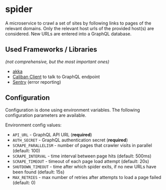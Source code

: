 # spider
A microservice to crawl a set of sites by following links to pages of the relevant domains. 
Only the relevant host urls of the provided host(s) are considered. 
New URLs are entered into a GraphQL database.

## Used Frameworks / Libraries
_(not comprehensive, but the most important ones)_

-   [akka](https://akka.io/)
-   [Caliban Client](https://ghostdogpr.github.io/caliban/) to talk to GraphQL endpoint
-   [Sentry](https://sentry.io/welcome/) (error reporting)


## Configuration
Configuration is done using environment variables. 
The following configuration parameters are available.

Environment config values:
- `API_URL` - GraphQL API URL (**required**)
- `AUTH_SECRET` - GraphQL authentication secret (**required**)
- `SCRAPE_PARALLELISM` - number of pages that crawler visits in parallel (default: 100)
- `SCRAPE_INTERVAL` - time interval between page hits (default: 500ms)
- `SCRAPE_TIMEOUT` - timeout of each page load attempt (default: 20s)
- `SHUTDOWN_TIMEOUT` - time after which spider exits, if no new URLs have been found (default: 15s)
- `MAX_RETRIES` - max number of retries after attempts to load a page failed (default: 0)
